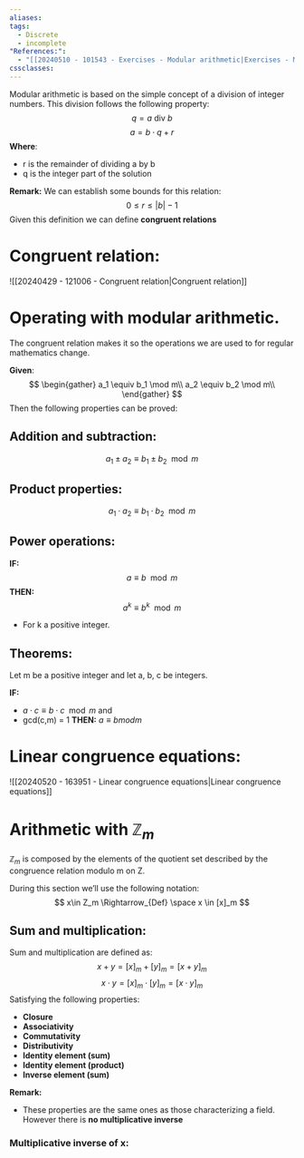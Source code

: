 ```yaml
---
aliases: 
tags:
  - Discrete
  - incomplete
"References:":
  - "[[20240510 - 101543 - Exercises - Modular arithmetic|Exercises - Modular arithmetic]]"
cssclasses:
---
```

Modular arithmetic is based on the simple concept of a division of integer numbers. This division follows the following property: 
$$
q = a \text{ div } b 
$$
$$
a = b \cdot q + r
$$
**Where**: 
+ r is the remainder of dividing a by b
+ q is the integer part of the solution 

**Remark:** 
We can establish some bounds for this relation: 
$$
0 \leq r \leq |b| -1
$$
Given this definition we can define **congruent relations** 
# Congruent relation: 
![[20240429 - 121006 - Congruent relation|Congruent relation]]

# Operating with modular arithmetic.
The congruent relation makes it so the operations we are used to for regular mathematics change. 

**Given**: 
$$
\begin{gather}
a_1 \equiv  b_1 \mod m\\
a_2 \equiv  b_2 \mod m\\
\end{gather}
$$
Then the following properties can be proved: 

## Addition and subtraction: 

$$
a_1 \pm a_2 \equiv b_1 \pm b_2 \mod m
$$
## Product properties: 
$$
a_1 \cdot a_2 \equiv b_1 \cdot b_2 \mod m
$$
## Power operations:
**IF:**
$$
a \equiv b \mod m
$$
**THEN:**
$$
a^k \equiv b^k \mod m
$$
+ For k a positive integer.

## Theorems: 

Let m be a positive integer and let a, b, c be integers. 

**IF:**
+ $a \cdot c \equiv b \cdot c \mod m$
and
+ gcd(c,m) = 1
**THEN:**
$a\equiv b mod m$

# Linear congruence equations: 
![[20240520 - 163951 - Linear congruence equations|Linear congruence equations]]
# Arithmetic with $\mathbb{Z}_m$
$\mathbb{Z}_m$ is composed by the elements of the quotient set described by the congruence relation modulo m on Z.

During this section we’ll use the following notation: 
$$
x\in Z_m \Rightarrow_{Def} \space x \in [x]_m
$$
## Sum and multiplication: 
Sum and multiplication are defined as: 
$$
x + y = [x]_m + [y]_m = [x+y]_m
$$
$$
x \cdot y = [x]_m \cdot [y]_m = [x\cdot y]_m
$$
Satisfying the following properties: 
+ **Closure**
+ **Associativity**
+ **Commutativity**
+ **Distributivity**
+ **Identity element (sum)**
+ **Identity element (product)**
+ **Inverse element (sum)**

**Remark:**
+ These properties are the same ones as those characterizing a field. However there is **no multiplicative inverse**


### Multiplicative inverse of x: 




